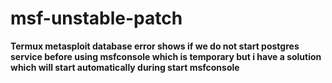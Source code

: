 # msf-unstable-patch
**Termux metasploit database error shows if we do not start postgres service before using msfconsole which is temporary but i have a solution which will start automatically during start msfconsole**
